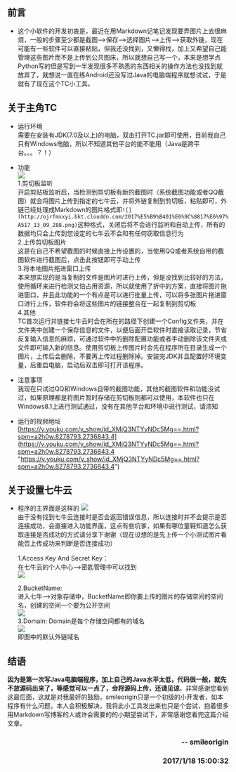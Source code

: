## 前言

- 这个小软件的开发初衷是，最近在用Markdown记笔记发现要弄图片上去很麻烦，一般的步骤至少都是截图-->保存-->选择图片-->上传-->获取外链，现在可能有一些软件可以直接粘贴，但我还没找到，又懒得找，加上又希望自己能管理这些图片而不是上传到公共图床，所以就想自己写一个，本来是想学点Python写的但是写到一半发现很多不熟悉的东西相关的操作方法也没找到就放弃了，就想说一直在练Android还没写过Java的电脑端程序就想试试，于是就有了现在这个TC小工具。

## 关于主角TC

- 运行环境  
	需要在安装有JDK(7.0及以上)的电脑，双击打开TC.jar即可使用，目前我自己只有Windows电脑，所以不知道其他平台的能不能用（Java是跨平台。。。？！）  

- 功能  
	![](http://ojrfmxxyi.bkt.clouddn.com/2017%E5%B9%B401%E6%9C%8817%E6%97%A517_13_09_288.png)  
	1.剪切板监听    
		开启剪贴板监听后，当检测到剪切板有新的截图时（系统截图功能或者QQ截图）就会将图片上传到指定的七牛云，并将外链复制到剪切板，粘贴即可，外链已经处理成Markdown的图片格式即` ![](http://ojrfmxxyi.bkt.clouddn.com/2017%E5%B9%B401%E6%9C%8817%E6%97%A517_13_09_288.png) `这种格式，关闭后将不会进行监听和自动上传，所有的数据均只会上传到您设定的七牛云不会和有任何窃取信息行为  
	2.上传剪切板图片  
		这是在自己不希望截图的时候直接上传设置的，当使用QQ或者系统自带的截图软件进行截图后，点击此按钮即可手动上传  
	3.将本地图片拖进窗口上传  
		本来想实现的是当复制的文件是图片时进行上传，但是没找到比较好的方法，使用循环来进行检测又怕占用资源，所以就使用了折中的方案，直接将图片拖进窗口，并且此功能的一个有点是可以进行批量上传，可以将多张图片拖进窗口进行上传，软件将会将这些图片的链接整合在一起复制到剪切板  
	4.其他  
		TC首次运行并链接七牛云时会在所在的路径下创建一个Config文件夹，并在文件夹中创建一个保存信息的文件，以便后面开启软件时直接读取记录，节省反复输入信息的麻烦，可通过软件中的删除配置功能或者手动删除该文件夹或文件即可输入新的信息。使用剪切板上传图片时会先在程序所在目录生成一个图片，上传后会删除，不要再上传过程删除掉。安装完JDK并且配置好环境变量，后重启电脑，启动后双击即可打开该程序。  

- 注意事项  
	我现在只试过QQ和Windows自带的截图功能，其他的截图软件和功能没试过，如果原理都是将图片暂时存储在剪切板则都可以使用，本软件也只在Windows8.1上进行测试通过，没有在其他平台和环境中进行测试，请须知

- 运行的视频地址
  [https://v.youku.com/v_show/id_XMjQ3NTYyNDc5Mg==.html?spm=a2h0w.8278793.2736843.4](https://v.youku.com/v_show/id_XMjQ3NTYyNDc5Mg==.html?spm=a2h0w.8278793.2736843.4 "https://v.youku.com/v_show/id_XMjQ3NTYyNDc5Mg==.html?spm=a2h0w.8278793.2736843.4")

## 关于设置七牛云

- 程序的主界面是这样的
   ![](http://i.imgur.com/SVBPGSe.png)  
	由于没有找到七牛云连接时是否会返回错误信息，所以连接时并不会提示是否连接成功，会直接进入功能界面，这点有些坑爹，如果有哪位童鞋知道怎么获取连接是否成功的方式请分享下谢谢（现在设想的是先上传一个小测试图片看能否上传成功来判断是否连接成功）  

	1.Access Key And Secret Key：  
	在七牛云的个人中心-->密匙管理中可以找到  
	![](http://ojrfmxxyi.bkt.clouddn.com/2017年01月18日14_14_32_570.png)  
	
	2.BucketName:  
	进入七牛-->对象存储中，BucketName即你要上传的图片的存储空间的空间名，创建的空间一个要为公开空间  
	![](http://ojrfmxxyi.bkt.clouddn.com/2017年01月18日14_18_49_081.png)  
	3.Domain:
	Domain是每个存储空间都有的域名  
	![](http://ojrfmxxyi.bkt.clouddn.com/2017年01月18日14_20_30_496.png)  
	即图中的默认外链域名

## 结语

**因为是第一次写Java电脑端程序，加上自己的Java水平太低，代码很一般，就先不放源码出来了，等感觉可以一点了，会将源码上传，还请见谅**。非常感谢您看到这最后面，这就是对我最好的鼓励，smileorigin只是一个初级的小开发者，如本程序有什么问题，本人会积极解决，我将此小工具发出来也只是个尝试，抱着很多用Markdown写博客的人或许会需要的的小期望尝试下，非常感谢您看完这篇介绍文章。  
<h3 align = "right">-- smileorigin<h3>  
<h3 align = "right">2017/1/18 15:00:32 <h3>  
